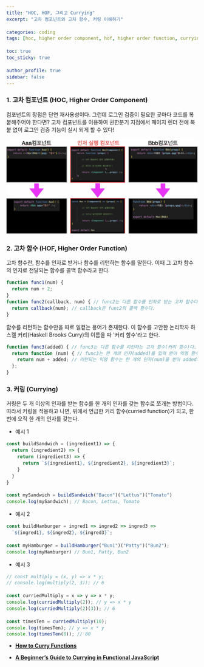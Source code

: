 ```yaml
---
title: "HOC, HOF, 그리고 Currying"
excerpt: "고차 컴포넌트와 고차 함수, 커링 이해하기"

categories: coding
tags: [hoc, higher order component, hof, higher order function, currying]

toc: true
toc_sticky: true

author_profile: true
sidebar: false
---
```


### 1. 고차 컴포넌트 (HOC, Higher Order Component)
컴포넌트의 장점은 단연 재사용성이다. 그런데 로그인 검증이 필요한 곳마다 코드를 복붙해주어야 한다면? 고차 컴포넌트를 이용하여 권한분기 지점에서 페이지 렌더 전에 복붙 없이 로그인 검증 기능이 실시 되게 할 수 있다!

![hoc](\assets/images/hoc/hoc.jpeg)


### 2. 고차 함수 (HOF, Higher Order Function)
고차 함수란, 함수를 인자로 받거나 함수를 리턴하는 함수를 말한다. 이때 그 고차 함수의 인자로 전달되는 함수를 콜백 함수라고 한다.

```javascript
function func1(num) {
  return num + 2;
}
function func2(callback, num) { // func2는 다른 함수를 인자로 받는 고차 함수다.
  return callback(num); // callback은 func2의 콜백 함수다.
}
```

함수를 리턴하는 함수만을 따로 일컫는 용어가 존재한다. 이 함수를 고안한 논리학자 하스켈 커리(Haskell Brooks Curry)의 이름을 따 '커리 함수'라고 한다.

```javascript
function func3(added) { // func3는 다른 함수를 리턴하는 고차 함수(커리 함수)다.
  return function (num) { // func3는 한 개의 인자(added)를 입력 받아 익명 함수를 리턴한다.
    return num + added; // 리턴되는 익명 함수는 한 개의 인자(num)을 받아 added와 더한 값을 리턴한다.
  };
}
```


### 3. 커링 (Currying)
커링은 두 개 이상의 인자를 받는 함수를 한 개의 인자를 갖는 함수로 쪼개는 방법이다. 따라서 커링을 적용하고 나면, 위에서 언급한 커리 함수(curried function)가 되고, 한 번에 오직 한 개의 인자를 갖는다.

- 예시 1

```javascript
const buildSandwich = (ingredient1) => {
  return (ingredient2) => {
    return (ingredient3) => {
      return `${ingredient1}, ${ingredient2}, ${ingredient3}`;
    }
  }
}

const mySandwich = buildSandwich("Bacon")("Lettus")("Tomato")
console.log(mySandwich); // Bacon, Lettus, Tomato
```

- 예시 2

```javascript
const buildHamburger = ingred1 => ingred2 => ingred3 =>
  `${ingred1}, ${ingred2}, ${ingred3}`;

const myHamburger = buildHamburger("Bun1")("Patty")("Bun2");
console.log(myHamburger) // Bun1, Patty, Bun2
```

- 예시 3

```javascript
// const multiply = (x, y) => x * y;
// console.log(multiply(2, 3)); // 6

const curriedMultiply = x => y => x * y;
console.log(curriedMultiply(2)); // y => x * y
console.log(curriedMultiply(2)(3)); // 6

const timesTen = curriedMultiply(10);
console.log(timesTen); // y => x * y
console.log(timesTen(8)); // 80
```

- [**How to Curry Functions**](https://www.youtube.com/watch?v=I4MebkHvj8g&ab_channel=DaveGray)

- [**A Beginner’s Guide to Currying in Functional JavaScript**](https://www.sitepoint.com/currying-in-functional-javascript/)